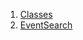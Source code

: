 

1. [Classes](file-___home_harshil_Desktop_open-source_palisadoes_talawa_lib_widgets_event_search_delegate/#classes)
2. [EventSearch](file-___home_harshil_Desktop_open-source_palisadoes_talawa_lib_widgets_event_search_delegate/EventSearch-class.html)
